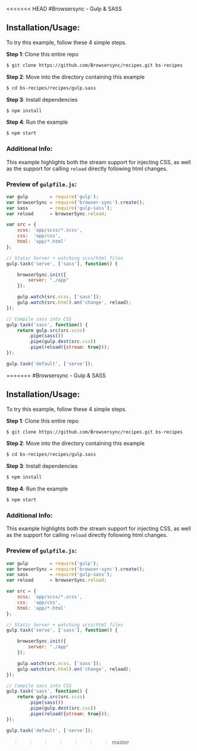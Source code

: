 <<<<<<< HEAD
#Browsersync - Gulp &amp; SASS

## Installation/Usage:

To try this example, follow these 4 simple steps. 

**Step 1**: Clone this entire repo
```bash
$ git clone https://github.com/Browsersync/recipes.git bs-recipes
```

**Step 2**: Move into the directory containing this example
```bash
$ cd bs-recipes/recipes/gulp.sass
```

**Step 3**: Install dependencies
```bash
$ npm install
```

**Step 4**: Run the example
```bash
$ npm start
```

### Additional Info:



This example highlights both the stream support for injecting CSS, as well
as the support for calling `reload` directly following html changes.


### Preview of `gulpfile.js`:
```js
var gulp        = require('gulp');
var browserSync = require('browser-sync').create();
var sass        = require('gulp-sass');
var reload      = browserSync.reload;

var src = {
    scss: 'app/scss/*.scss',
    css:  'app/css',
    html: 'app/*.html'
};

// Static Server + watching scss/html files
gulp.task('serve', ['sass'], function() {

    browserSync.init({
        server: "./app"
    });

    gulp.watch(src.scss, ['sass']);
    gulp.watch(src.html).on('change', reload);
});

// Compile sass into CSS
gulp.task('sass', function() {
    return gulp.src(src.scss)
        .pipe(sass())
        .pipe(gulp.dest(src.css))
        .pipe(reload({stream: true}));
});

gulp.task('default', ['serve']);

```

=======
#Browsersync - Gulp &amp; SASS

## Installation/Usage:

To try this example, follow these 4 simple steps. 

**Step 1**: Clone this entire repo
```bash
$ git clone https://github.com/Browsersync/recipes.git bs-recipes
```

**Step 2**: Move into the directory containing this example
```bash
$ cd bs-recipes/recipes/gulp.sass
```

**Step 3**: Install dependencies
```bash
$ npm install
```

**Step 4**: Run the example
```bash
$ npm start
```

### Additional Info:



This example highlights both the stream support for injecting CSS, as well
as the support for calling `reload` directly following html changes.


### Preview of `gulpfile.js`:
```js
var gulp        = require('gulp');
var browserSync = require('browser-sync').create();
var sass        = require('gulp-sass');
var reload      = browserSync.reload;

var src = {
    scss: 'app/scss/*.scss',
    css:  'app/css',
    html: 'app/*.html'
};

// Static Server + watching scss/html files
gulp.task('serve', ['sass'], function() {

    browserSync.init({
        server: "./app"
    });

    gulp.watch(src.scss, ['sass']);
    gulp.watch(src.html).on('change', reload);
});

// Compile sass into CSS
gulp.task('sass', function() {
    return gulp.src(src.scss)
        .pipe(sass())
        .pipe(gulp.dest(src.css))
        .pipe(reload({stream: true}));
});

gulp.task('default', ['serve']);

```

>>>>>>> master
